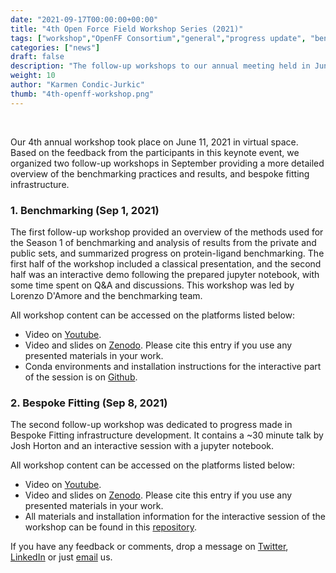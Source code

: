 ```yaml
---
date: "2021-09-17T00:00:00+00:00"
title: "4th Open Force Field Workshop Series (2021)"
tags: ["workshop","OpenFF Consortium","general","progress update", "benchmarking", "bespoke fit"]
categories: ["news"]
draft: false
description: "The follow-up workshops to our annual meeting held in June"
weight: 10
author: "Karmen Condic-Jurkic"
thumb: "4th-openff-workshop.png"
---
```


<br>

Our 4th annual workshop took place on June 11, 2021 in virtual space. Based on the feedback from the participants in this keynote event, we organized two follow-up workshops in September providing a more detailed overview of the benchmarking practices and results, and bespoke fitting infrastructure.

### **1. Benchmarking** (Sep 1, 2021)

The first follow-up workshop provided an overview of the methods used for the Season 1 of benchmarking and analysis of results from the private and public sets, and summarized progress on protein-ligand benchmarking. The first half of the workshop included a classical presentation, and the second half was an interactive demo following the prepared jupyter notebook, with some time spent on Q&A and discussions. This workshop was led by Lorenzo D'Amore and the benchmarking team.

All workshop content can be accessed on the platforms listed below:
- Video on [Youtube](https://youtu.be/CjWW1g5WSqw).
- Video and slides on [Zenodo](https://zenodo.org/record/5369858). Please cite this entry if you use any presented materials in your work.
- Conda environments and installation instructions for the interactive part of the session is on [Github](https://github.com/openforcefield/2021-benchmarking-workshop).

### **2. Bespoke Fitting** (Sep 8, 2021)

The second follow-up workshop was dedicated to progress made in Bespoke Fitting infrastructure development. It contains a ~30 minute talk by Josh Horton and an interactive session with a jupyter notebook.

All workshop content can be accessed on the platforms listed below:
- Video on [Youtube](https://youtu.be/xQ8pnYcmWSU).
- Video and slides on [Zenodo](https://zenodo.org/record/5495927). Please cite this entry if you use any presented materials in your work.
- All materials and installation information for the interactive session of the workshop can be found in this [repository](https://github.com/openforcefield/2021-bespokefit-workshop).


If you have any feedback or comments, drop a message on [Twitter](https://twitter.com/openforcefield), [LinkedIn](https://www.linkedin.com/company/openforcefield/) or just [email](info@openforcefield.org) us.
